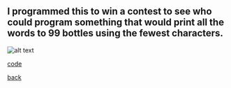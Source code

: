 ## I programmed this to win a contest to see who could program something that would print all the words to 99 bottles using the fewest characters.

![alt text](https://littlerichey.github.io/HSProgrammingPortfolio/Year2code/images/99Bottles.png)

[code](https://github.com/littlerichey/HSProgrammingPortfolio/tree/master/Year2code/99Bottles)

[back](https://littlerichey.github.io/HSProgrammingPortfolio/Year2code)
